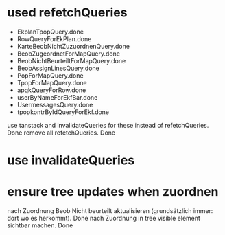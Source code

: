 # used refetchQueries

- EkplanTpopQuery.done
- RowQueryForEkPlan.done
- KarteBeobNichtZuzuordnenQuery.done
- BeobZugeordnetForMapQuery.done
- BeobNichtBeurteiltForMapQuery.done
- BeobAssignLinesQuery.done
- PopForMapQuery.done
- TpopForMapQuery.done
- apqkQueryForRow.done
- userByNameForEkfBar.done
- UsermessagesQuery.done
- tpopkontrByIdQueryForEkf.done

use tanstack and invalidateQueries for these instead of refetchQueries. Done
remove all refetchQueries. Done

# use invalidateQueries

# ensure tree updates when zuordnen

nach Zuordnung Beob Nicht beurteilt aktualisieren (grundsätzlich immer: dort wo es herkommt). Done
nach Zuordnung in tree visible element sichtbar machen. Done
